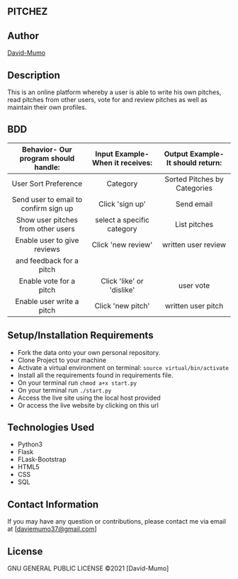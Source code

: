 ## PITCHEZ

## Author

[David-Mumo](https://github.com/Msyoka)

## Description
This is an online platform whereby a user is able to write his own pitches, read pitches from other users, vote for and review pitches as well as maintain their own profiles.

## BDD
| Behavior- Our program should handle: | Input Example- When it receives: | Output Example- It should return: |
| :----------------------------------: | :------------------------------: | :-------------------------------: |
| User Sort Preference                 | Category                         | Sorted Pitches by Categories      |
| Send user to email to confirm sign up| Click 'sign up'                  | Send email                        |
| Show user pitches from other users   | select a specific category       | List pitches                      |
| Enable user to give reviews          | Click 'new review'               | written user review               |
| and feedback for a pitch             |                                  |                                   |
| Enable vote for a pitch              | Click 'like' or 'dislike'        | user vote                         |
| Enable user write a pitch            | Click 'new pitch'                | written user pitch                |

## Setup/Installation Requirements
* Fork the data onto your own personal repository.
* Clone Project to your machine
* Activate a virtual environment on terminal: `source virtual/bin/activate`
* Install all the requirements found in requirements file.
* On your terminal run `chmod a+x start.py`
* On your terminal run `./start.py`
* Access the live site using the local host provided
* Or access the live website by clicking on this url

## Technologies Used

* Python3
* Flask
* FLask-Bootstrap
* HTML5
* CSS
* SQL

## Contact Information

If you may have any question or contributions, please contact me via email at [daviemumo37@gmail.com]

## License

GNU GENERAL PUBLIC LICENSE &copy;2021 [David-Mumo]